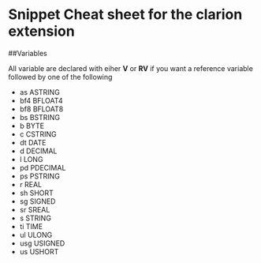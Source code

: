 # Snippet Cheat sheet for the clarion extension

##Variables

All variable are declared with eiher **V** or **RV** if you want a reference variable followed by one of the following

-   as          ASTRING
-   bf4         BFLOAT4
-   bf8         BFLOAT8
-   bs          BSTRING
-   b           BYTE
-   c           CSTRING
-   dt          DATE
-   d           DECIMAL
-   l           LONG
-   pd          PDECIMAL
-   ps          PSTRING
-   r           REAL
-   sh          SHORT
-   sg          SIGNED
-   sr          SREAL
-   s           STRING
-   ti          TIME
-   ul          ULONG
-   usg         USIGNED
-   us          USHORT         


